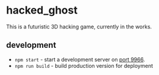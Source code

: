 # hacked_ghost

This is a futuristic 3D hacking game, currently in the works.

## development

*  `npm start` - start a development server on [port 9966](http://localhost:9966/).
*  `npm run build` - build production version for deployment
